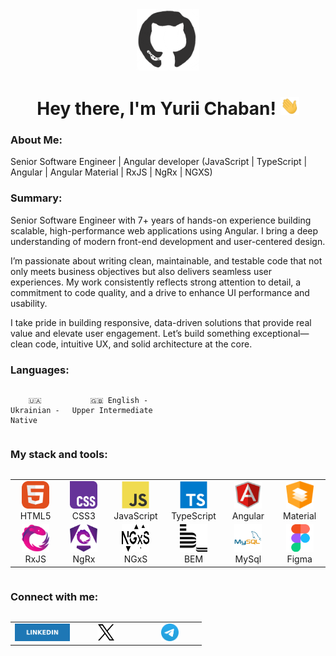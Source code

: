 <div id="header" align="center">

<img src="./assets/github.gif" width="100"/>

<h1>
Hey there, I'm Yurii Chaban!
<img src="./assets/giphy.gif" width="30px" alt="GIF">
</h1>

   </div>
  
### About Me:

Senior Software Engineer | Angular developer (JavaScript | TypeScript | Angular | Angular Material | RxJS | NgRx | NGXS)

### Summary:

Senior Software Engineer with 7+ years of hands-on experience building scalable, high-performance web applications using Angular. I bring a deep understanding of modern front-end development and user-centered design.

I’m passionate about writing clean, maintainable, and testable code that not only meets business objectives but also delivers seamless user experiences. My work consistently reflects strong attention to detail, a commitment to code quality, and a drive to enhance UI performance and usability.

I take pride in building responsive, data-driven solutions that provide real value and elevate user engagement.
Let’s build something exceptional—clean code, intuitive UX, and solid architecture at the core.

### Languages:

<div style="display: flex; align-items: flex-start; align: center">
<table  align="center">
  <tr>
    
        🇺🇦 Ukrainian - Native
        
  </tr>

  <tr>
    
        🇬🇧 English - Upper Intermediate
        
  </tr>
</table>
</div>


### My stack and tools:

<div style="display: flex; align-items: flex-start; align: center">
  <table align="center">
    <tr>
      <td align="center"  width="88">
        <a href="https://html.spec.whatwg.org/" target="_blank">
          <img src="./images/html5.svg" alt="HTML5" width="44" height="44"/>
        </a>  
        <br>HTML5
      </td>
      <td align="center" width="88">
        <a href="https://www.w3schools.com/css/" target="_blank">
          <img src="./images/css3.svg" alt="CSS3" width="44" height="44"/>
        </a>  
        <br>CSS3
      </td>
      <td align="center" width="88">
        <a href="https://www.javascript.com/" target="_blank">
          <img src="./images/javascript.svg" alt="JavaScript" width="44" height="44"/>
        </a>  
        <br>JavaScript
      </td>
      <td align="center" width="88">
        <a href="https://www.typescriptlang.org/" target="_blank">
          <img src="./images/typescript.svg" alt="TypeScript" width="44" height="44"/>
        </a>  
        <br>TypeScript
      </td>
      <td align="center"  width="88">
        <a href="https://angular.dev/" target="_blank">
          <img src="./images/angular.svg" alt="Angular" width="44" height="44"/>
        </a>  
        <br>Angular
      </td>
      <td align="center" width="88">
        <a href="https://material.angular.dev/" target="_blank">
          <img src="./images/material.svg" alt="Angular Material" width="44" height="44"/>
        </a>  
        <br>Material
      </td>
    </tr>
    <tr>
      <td align="center" width="88">
        <a href="https://rxjs.dev/" target="_blank">
          <img src="./images/rxjs.svg" alt="RxJS" width="44" height="44"/>
        </a>  
        <br>RxJS
      </td>
      <td align="center" width="88">
        <a href="https://ngrx.io/" target="_blank">
          <img src="./images/ngrx.svg" alt="NgRx" width="44" height="44"/>
        </a>  
        <br>NgRx
      </td>
      <td align="center" width="88">
        <a href="https://www.ngxs.io/" target="_blank">
          <img src="./images/ngxs.svg" alt="NGxS" width="44" height="44"/>
        </a>  
        <br>NGxS
      </td>
      <td align="center" width="88"> 
        <a href="https://en.bem.info/methodology/" target="_blank">
          <img src="./images/bem.svg" alt="Bem" width="44" height="44"/>
        </a>  
        <br>BEM
      </td>
      <td align="center" width="88">
        <a href="https://www.mysql.com/" target="_blank">
          <img src="./images/mysql.svg" alt="MySQL" width="44" height="44"/>
        </a>  
        <br>MySql
      </td>
      <td align="center" width="88">
        <a href="https://www.figma.com/" target="_blank">
          <img src="./images/figma.svg" alt="Figma" width="44" height="44"/>
        </a>  
        <br>Figma
      </td>
    </tr>
  </table>
</div>


### Connect with me:

  <div style="display: flex; align-items: flex-start; align: center">
  <table align="center">
    <tr>
      <td align="center" width="88">
        <a href="https://www.linkedin.com/in/yurii-chaban/" target="_blank">
          <img src="./images/linkedin.svg" alt="Linkedin" width="91" height="28"/>
        </a>  
      </td>
      <td align="center" width="88">
        <a href="https://x.com/YuriiVChaban" target="_blank">
          <img src="./images/x.svg" alt="X" width="28" height="28"/>
        </a>  
      </td>
      <td align="center" width="88">
        <a href="https://t.me/YuriiVChaban" target="_blank">
          <img src="./images/telegram.svg" alt="Telegram" width="28" height="28"/>
        </a>  
      </td>
    </tr>
  </table>
</div>
